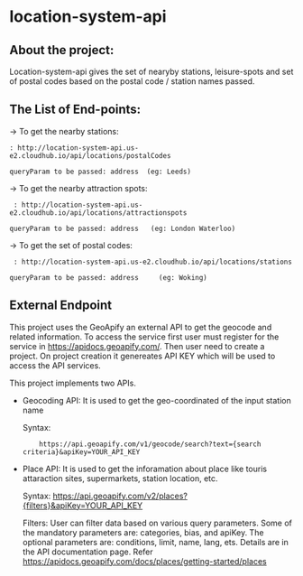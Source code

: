 # location-system-api


## About the project:


Location-system-api gives the set of nearyby stations, leisure-spots and set of postal codes based on the postal code / station names passed.


## The List of End-points:


-> To get the nearby stations:
     

    : http://location-system-api.us-e2.cloudhub.io/api/locations/postalCodes
    
    queryParam to be passed: address  (eg: Leeds)
    
    
-> To get the nearby attraction spots:

     : http://location-system-api.us-e2.cloudhub.io/api/locations/attractionspots
     
    queryParam to be passed: address   (eg: London Waterloo)
    
-> To get the set of postal codes:

     : http://location-system-api.us-e2.cloudhub.io/api/locations/stations
     
    queryParam to be passed: address     (eg: Woking)
    
## External Endpoint

This project uses the GeoApify an external API to get the geocode and related information. To access the service first user must register for the service in https://apidocs.geoapify.com/. 
Then user need to create a project. On project creation it genereates API KEY which will be used to access the API services.

This project implements two APIs.
- Geocoding API:  It is used to get the geo-coordinated of the input station name
     
     Syntax: 

          https://api.geoapify.com/v1/geocode/search?text={search criteria}&apiKey=YOUR_API_KEY
          
 - Place API: It is used to get the inforamation about place like touris attaraction sites, supermarkets, station location, etc.
 
     Syntax:
          https://api.geoapify.com/v2/places?{filters}&apiKey=YOUR_API_KEY
          
     Filters: User can filter data based on various query parameters. Some of the mandatory parameters are: categories, bias, and apiKey.
     The optional parameters are: conditions, limit, name, lang, ets. Details are in the API documentation page. Refer https://apidocs.geoapify.com/docs/places/getting-started/places
     
     
